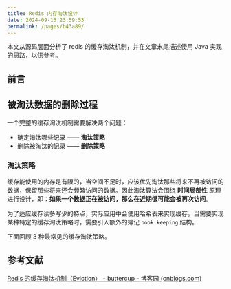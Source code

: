 ```yaml
---
title: Redis 内存淘汰设计
date: 2024-09-15 23:59:53
permalink: /pages/b43a89/
---
```


本文从源码层面分析了 redis 的缓存淘汰机制，并在文章末尾描述使用 Java 实现的思路，以供参考。

## 前言

## 被淘汰数据的删除过程

一个完整的缓存淘汰机制需要解决两个问题：

- 确定淘汰哪些记录 —— **淘汰策略**
- 删除被淘汰的记录 —— **删除策略**



### 淘汰策略

缓存能使用的内存是有限的，当空间不足时，应该优先淘汰那些将来不再被访问的数据，保留那些将来还会频繁访问的数据。因此淘汰算法会围绕 **时间局部性** 原理进行设计，即：**如果一个数据正在被访问，那么在近期很可能会被再次访问**。

为了适应缓存读多写少的特点，实际应用中会使用哈希表来实现缓存。当需要实现某种特定的缓存淘汰策略时，需要引入额外的簿记 `book keeping` 结构。

下面回顾 3 种最常见的缓存淘汰策略。



## 参考文献

[Redis 的缓存淘汰机制（Eviction） - buttercup - 博客园 (cnblogs.com)](https://www.cnblogs.com/buttercup/p/13888110.html)
